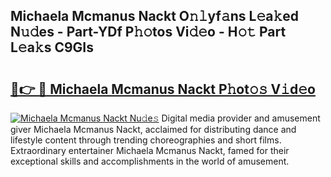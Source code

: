 ## Michaela Mcmanus Nackt O𝚗𝚕yf𝚊ns L𝚎a𝚔ed N𝚞𝚍es - Part-YDf P𝚑𝚘tos Vi𝚍𝚎o - H𝚘𝚝 Part L𝚎a𝚔s C9GIs

# <h2><a href="http://kf6gfb.oniu.top/?m=Michaela+Mcmanus+Nackt">🔗👉 🔴 Michaela Mcmanus Nackt P𝚑ot𝚘𝚜 V𝚒d𝚎o</a></h2>

[![Michaela Mcmanus Nackt Nu𝚍e𝚜](https://i.imgur.com/0qMVB7G.gif)](http://kf6gfb.oniu.top/?m=Michaela+Mcmanus+Nackt)
Digital media provider and amusement giver Michaela Mcmanus Nackt, acclaimed for distributing dance and lifestyle content through trending choreographies and short films. Extraordinary entertainer Michaela Mcmanus Nackt, famed for their exceptional skills and accomplishments in the world of amusement.  
